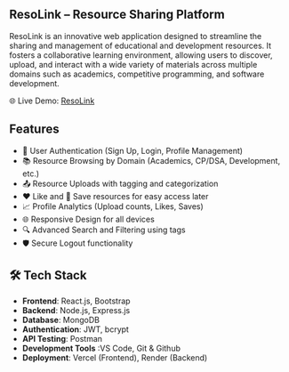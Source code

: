 ## ResoLink – Resource Sharing Platform


ResoLink is an innovative web application designed to streamline the sharing and management of educational and development resources. It fosters a collaborative learning environment, allowing users to discover, upload, and interact with a wide variety of materials across multiple domains such as academics, competitive programming, and software development.

🌐 Live Demo: [ResoLink](https://resolink.vercel.app/)

## Features
 - 🔐 User Authentication (Sign Up, Login, Profile Management)
 - 📚 Resource Browsing by Domain (Academics, CP/DSA, Development, etc.)
 - 📤 Resource Uploads with tagging and categorization
 - ❤️ Like and 📌 Save resources for easy access later
 - 📈 Profile Analytics (Upload counts, Likes, Saves)
 - 🌐 Responsive Design for all devices
 - 🔍 Advanced Search and Filtering using tags
 - 🛡️ Secure Logout functionality

## 🛠️ Tech Stack
 - **Frontend**: React.js, Bootstrap
 - **Backend**: Node.js, Express.js
 - **Database**: MongoDB
 - **Authentication**: JWT, bcrypt
 - **API Testing**: Postman
 - **Development Tools** :VS Code, Git & Github
 - **Deployment**: Vercel (Frontend), Render (Backend)
